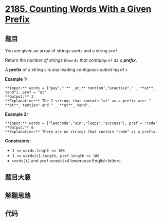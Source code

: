# [2185. Counting Words With a Given Prefix](https://leetcode.com/problems/counting-words-with-a-given-prefix)

## 题目

You are given an array of strings `words` and a string `pref`.

Return _the number of strings in_`words` _that contain_`pref` _as a
**prefix**_.

A **prefix** of a string `s` is any leading contiguous substring of `s`.



**Example 1:**

    
    
    **Input:** words = ["pay"," ** _at_** tention","practice"," _ **at**_ tend"], pref = "at"
    **Output:** 2
    **Explanation:** The 2 strings that contain "at" as a prefix are: " _ **at**_ tention" and " _ **at**_ tend".
    

**Example 2:**

    
    
    **Input:** words = ["leetcode","win","loops","success"], pref = "code"
    **Output:** 0
    **Explanation:** There are no strings that contain "code" as a prefix.
    



**Constraints:**

  * `1 <= words.length <= 100`
  * `1 <= words[i].length, pref.length <= 100`
  * `words[i]` and `pref` consist of lowercase English letters.


## 题目大意

## 解题思路

## 代码

```javascript

```
